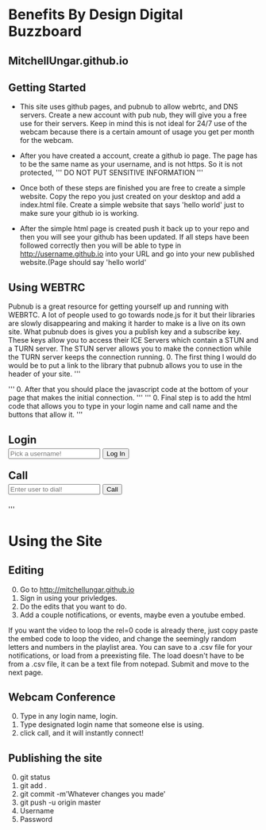 # Benefits By Design Digital Buzzboard
MitchellUngar.github.io
-----------------------
Getting Started
---------------
* This site uses github pages, and pubnub to allow webrtc, and DNS servers. 
  Create a new account with pub nub, they will give you a free use for their servers.
  Keep in mind this is not ideal for 24/7 use of the webcam because there is a certain amount of usage 
  you get per month for the webcam.

* After you have created a account, create a github io page. The page has to be the same
  name as your username, and is not https. So it is not protected, 
  '''
  DO NOT PUT SENSITIVE INFORMATION
  '''

* Once both of these steps are finished you are free to create a simple website. Copy the repo you just 
  created on your desktop and add a index.html file. Create a simple website that says 'hello world'
  just to make sure your github io is working. 

* After the simple html page is created push it back up to your repo and then you will see your github
  has been updated. If all steps have been followed correctly then you will be able to type in 
  http://username.github.io into your URL and go into your new published website.(Page should say
  'hello world'

Using WEBTRC
------------
Pubnub is a great resource for getting yourself up and running with WEBRTC. A lot of people used to go
towards node.js for it but their libraries are slowly disappearing and making it harder to make is a 
live on its own site. 
What pubnub does is gives you a publish key and a subscribe key. These keys allow you to access their
ICE Servers which contain a STUN and a TURN server. The STUN server allows you to make the connection
while the TURN server keeps the connection running. 
0. The first thing I would do would be to put a link to the library that pubnub allows you to use in
   the header of your site. 
'''
<script src="https://cdn.pubnub.com/pubnub.min.js"></script>

'''
0. After that you should place the javascript code at the bottom of your page that makes the initial 
   connection.
'''
    <script type="text/javascript">
      /*Creates new video object in vid-box container*/
      var video_out = document.getElementById("vid-box");
      /*Using pubnub to grab the publish key and the subscribe key*/
      function login(form) {
        var phone = window.phone = PHONE({
            number        : form.username.value || "Anonymous", // listen on username line else Anonymous
            publish_key   : 'PUT YOUR PUBLISH KEY HERE!!!!!!!!!!!!',
            subscribe_key : 'PUT YOUR SUBSCRIBE KEY HERE!!!!!!!!!!',
        });
    /*If the connection works with the login text box goes green*/
        phone.ready(function(){ form.username.style.background="#55ff5b"; });
        phone.receive(function(session){
            session.connected(function(session) { video_out.appendChild(session.video); });
            session.ended(function(session) { video_out.innerHTML=''; });
        });
        return false;   // So the form does not submit.
    }
    /*Making a new call, if you are not logged in it will warn you*/
    function makeCall(form){
        if (!window.phone) alert("Login First!");
        else phone.dial(form.number.value);
        return false;
    }
    </script>
'''
0. Final step is to add the html code that allows you to type in your login name and call name 
   and the buttons that allow it.
'''
        <!--Login button and text box-->
        <h2 class = "LoginFormTitle">Login
        <form name="loginForm" id="login" action="#" onsubmit="return login(this);">
            <input type="text" class="LoginForm" name="username" id="username" placeholder="Pick a username!" autocomplete="off" />
            <input type="submit" class="LoginForm" name="login_submit" value="Log In">
        </form>
        <!--Call button and text box-->
        Call
        <form name="callForm" id="call" action="#" onsubmit="return makeCall(this);">
            <input type="text" class="LoginForm" name="number" placeholder="Enter user to dial!" autocomplete="off" />
            <input type="submit" class="LoginForm" value="Call"/>
        </form></h2>
'''

# Using the Site

Editing
-------
0. Go to http://mitchellungar.github.io
0. Sign in using your privledges.
0. Do the edits that you want to do.
0. Add a couple notifications, or events, maybe even a youtube embed.

If you want the video to loop the rel=0 code is already there, just 
copy paste the embed code to loop the video, and change the seemingly
random letters and numbers in the playlist area. 
You can save to a .csv file for your notifications, or load from a 
preexisting file. The load doesn't have to be from a .csv file, it can
be a text file from notepad. 
Submit and move to the next page. 

Webcam Conference
-----------------
0. Type in any login name, login.
0. Type designated login name that someone else is using.
0. click call, and it will instantly connect!

Publishing the site
-------------------
0. git status
0. git add .
0. git commit -m'Whatever changes you made'
0. git push -u origin master
0. Username
0. Password 

